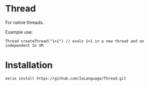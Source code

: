 # Thread 
For native threads.

Example use:
```Io
Thread createThread("1+1") // evals 1+1 in a new thread and an independent Io VM
```

# Installation
```
eerie install https://github.com/IoLanguage/Thread.git
```
